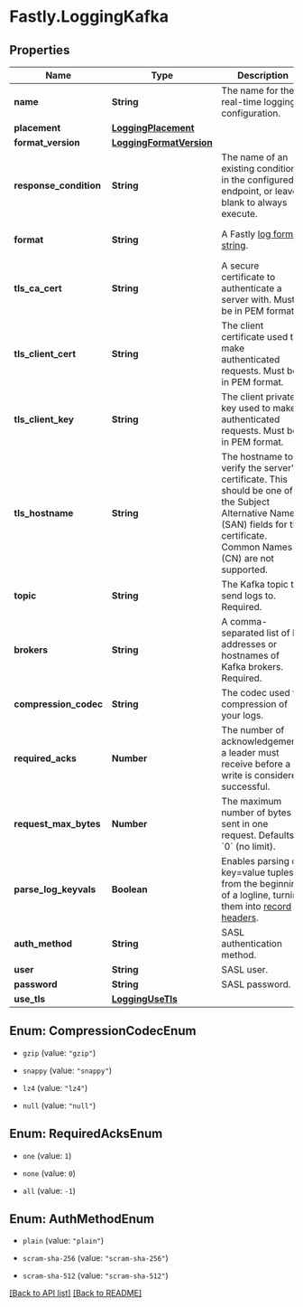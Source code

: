 # Fastly.LoggingKafka

## Properties

Name | Type | Description | Notes
------------ | ------------- | ------------- | -------------
**name** | **String** | The name for the real-time logging configuration. | [optional] 
**placement** | [**LoggingPlacement**](LoggingPlacement.md) |  | [optional] 
**format_version** | [**LoggingFormatVersion**](LoggingFormatVersion.md) |  | [optional] 
**response_condition** | **String** | The name of an existing condition in the configured endpoint, or leave blank to always execute. | [optional] 
**format** | **String** | A Fastly [log format string](https://docs.fastly.com/en/guides/custom-log-formats). | [optional] [default to &#39;%h %l %u %t &quot;%r&quot; %&amp;gt;s %b&#39;]
**tls_ca_cert** | **String** | A secure certificate to authenticate a server with. Must be in PEM format. | [optional] [default to &#39;null&#39;]
**tls_client_cert** | **String** | The client certificate used to make authenticated requests. Must be in PEM format. | [optional] [default to &#39;null&#39;]
**tls_client_key** | **String** | The client private key used to make authenticated requests. Must be in PEM format. | [optional] [default to &#39;null&#39;]
**tls_hostname** | **String** | The hostname to verify the server&#39;s certificate. This should be one of the Subject Alternative Name (SAN) fields for the certificate. Common Names (CN) are not supported. | [optional] [default to &#39;null&#39;]
**topic** | **String** | The Kafka topic to send logs to. Required. | [optional] 
**brokers** | **String** | A comma-separated list of IP addresses or hostnames of Kafka brokers. Required. | [optional] 
**compression_codec** | **String** | The codec used for compression of your logs. | [optional] 
**required_acks** | **Number** | The number of acknowledgements a leader must receive before a write is considered successful. | [optional] [default to RequiredAcksEnum.one]
**request_max_bytes** | **Number** | The maximum number of bytes sent in one request. Defaults &#x60;0&#x60; (no limit). | [optional] [default to 0]
**parse_log_keyvals** | **Boolean** | Enables parsing of key&#x3D;value tuples from the beginning of a logline, turning them into [record headers](https://cwiki.apache.org/confluence/display/KAFKA/KIP-82+-+Add+Record+Headers). | [optional] 
**auth_method** | **String** | SASL authentication method. | [optional] 
**user** | **String** | SASL user. | [optional] 
**password** | **String** | SASL password. | [optional] 
**use_tls** | [**LoggingUseTls**](LoggingUseTls.md) |  | [optional] 



## Enum: CompressionCodecEnum


* `gzip` (value: `"gzip"`)

* `snappy` (value: `"snappy"`)

* `lz4` (value: `"lz4"`)

* `null` (value: `"null"`)





## Enum: RequiredAcksEnum


* `one` (value: `1`)

* `none` (value: `0`)

* `all` (value: `-1`)





## Enum: AuthMethodEnum


* `plain` (value: `"plain"`)

* `scram-sha-256` (value: `"scram-sha-256"`)

* `scram-sha-512` (value: `"scram-sha-512"`)





[[Back to API list]](../../README.md#endpoints) [[Back to README]](../../README.md)
